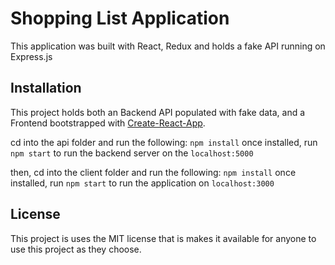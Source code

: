 # Shopping List Application

This application was built with React, Redux and holds a fake API running on Express.js

## Installation

This project holds both an Backend API populated with fake data, and a Frontend bootstrapped with [Create-React-App](https://github.com/facebook/create-react-app).

cd into the api folder and run the following:
`npm install` once installed, run `npm start` to run the backend server on the `localhost:5000`

then, cd into the client folder and run the following:
`npm install` once installed, run `npm start` to run the application on `localhost:3000`

## License

This project is uses the MIT license that is makes it available for anyone to use this project as they choose.
